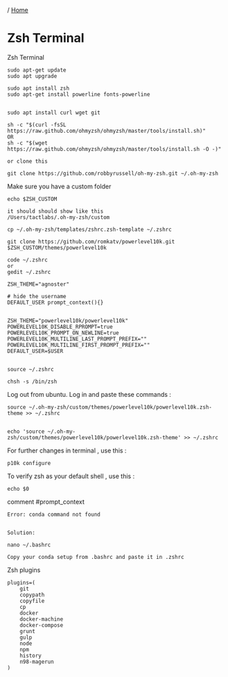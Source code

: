 / [Home](index.md)

# Zsh Terminal 

Zsh Terminal
```
sudo apt-get update
sudo apt upgrade
```



```
sudo apt install zsh
sudo apt-get install powerline fonts-powerline
```



```

sudo apt install curl wget git

sh -c "$(curl -fsSL https://raw.github.com/ohmyzsh/ohmyzsh/master/tools/install.sh)"
OR
sh -c "$(wget https://raw.github.com/ohmyzsh/ohmyzsh/master/tools/install.sh -O -)"

or clone this

git clone https://github.com/robbyrussell/oh-my-zsh.git ~/.oh-my-zsh
```


Make sure you have a custom folder
```
echo $ZSH_CUSTOM

it should should show like this
/Users/tactlabs/.oh-my-zsh/custom
```


```
cp ~/.oh-my-zsh/templates/zshrc.zsh-template ~/.zshrc
```



```
git clone https://github.com/romkatv/powerlevel10k.git $ZSH_CUSTOM/themes/powerlevel10k
```


```
code ~/.zshrc
or
gedit ~/.zshrc

ZSH_THEME="agnoster"

# hide the username
DEFAULT_USER prompt_context(){}


ZSH_THEME="powerlevel10k/powerlevel10k"
POWERLEVEL10K_DISABLE_RPROMPT=true
POWERLEVEL10K_PROMPT_ON_NEWLINE=true
POWERLEVEL10K_MULTILINE_LAST_PROMPT_PREFIX=""
POWERLEVEL10K_MULTILINE_FIRST_PROMPT_PREFIX=""
DEFAULT_USER=$USER


source ~/.zshrc

chsh -s /bin/zsh
```




Log out from ubuntu. Log in and paste these commands :
```
source ~/.oh-my-zsh/custom/themes/powerlevel10k/powerlevel10k.zsh-theme >> ~/.zshrc


echo 'source ~/.oh-my-zsh/custom/themes/powerlevel10k/powerlevel10k.zsh-theme' >> ~/.zshrc
```






For further changes in terminal , use this :
```
p10k configure
```

To verify zsh as your default shell , use this :

```
echo $0
```



comment #prompt_context

```
Error: conda command not found


Solution:

nano ~/.bashrc

Copy your conda setup from .bashrc and paste it in .zshrc

```


Zsh plugins
```
plugins=(
	git
	copypath
  	copyfile
  	cp
  	docker
  	docker-machine
  	docker-compose
  	grunt
  	gulp
  	node
  	npm
  	history
  	n98-magerun
)
```